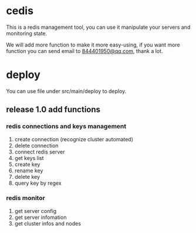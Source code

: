 # cedis
This is a redis management tool, you can use it manipulate your servers and monitoring state.

We will add more function to make it more easy-using, if you want more function you can send email to 844401950@qq.com, thank a lot.

# deploy
You can use file under src/main/deploy to deploy.

## release 1.0 add functions

### redis connections and keys management
1. create connection (recognize cluster automated)
2. delete connection
3. connect redis server
4. get keys list
5. create key
6. rename key
7. delete key
8. query key by regex

### redis monitor
1. get server config
2. get server infomation
3. get cluster infos and nodes



